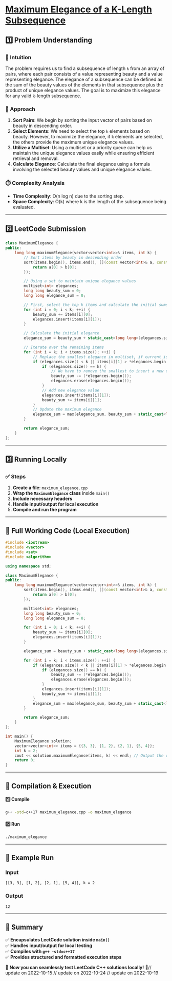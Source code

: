 # **[Maximum Elegance of a K-Length Subsequence](https://leetcode.com/problems/maximum-elegance-of-a-k-length-subsequence/description/)**  

## **1️⃣ Problem Understanding**  
### **📌 Intuition**  
The problem requires us to find a subsequence of length `k` from an array of pairs, where each pair consists of a value representing beauty and a value representing elegance. The elegance of a subsequence can be defined as the sum of the beauty values of the elements in that subsequence plus the product of unique elegance values. The goal is to maximize this elegance for any valid k-length subsequence.

### **🚀 Approach**  
1. **Sort Pairs**: We begin by sorting the input vector of pairs based on beauty in descending order.
2. **Select Elements**: We need to select the top `k` elements based on beauty. However, to maximize the elegance, if `k` elements are selected, the others provide the maximum unique elegance values.
3. **Utilize a Multiset**: Using a multiset or a priority queue can help us maintain the unique elegance values easily while ensuring efficient retrieval and removal.
4. **Calculate Elegance**: Calculate the final elegance using a formula involving the selected beauty values and unique elegance values. 

### **⏱️ Complexity Analysis**  
- **Time Complexity**: O(n log n) due to the sorting step.  
- **Space Complexity**: O(k) where k is the length of the subsequence being evaluated.

---  

## **2️⃣ LeetCode Submission**  
```cpp
class MaximumElegance {
public:
    long long maximumElegance(vector<vector<int>>& items, int k) {
        // Sort items by beauty in descending order
        sort(items.begin(), items.end(), [](const vector<int>& a, const vector<int>& b) {
            return a[0] > b[0];
        });

        // Using a set to maintain unique elegance values
        multiset<int> elegances;
        long long beauty_sum = 0;
        long long elegance_sum = 0;

        // First, select the top k items and calculate the initial sums
        for (int i = 0; i < k; ++i) {
            beauty_sum += items[i][0];
            elegances.insert(items[i][1]);
        }

        // Calculate the initial elegance
        elegance_sum = beauty_sum + static_cast<long long>(elegances.size() * elegances.size());

        // Iterate over the remaining items
        for (int i = k; i < items.size(); ++i) {
            // Replace the smallest elegance in multiset, if current is bigger
            if (elegances.size() < k || items[i][1] > *elegances.begin()) {
                if (elegances.size() == k) {
                    // We have to remove the smallest to insert a new one
                    beauty_sum -= (*elegances.begin());
                    elegances.erase(elegances.begin());
                }
                // Add new elegance value
                elegances.insert(items[i][1]);
                beauty_sum += items[i][1];
            }
            // Update the maximum elegance
            elegance_sum = max(elegance_sum, beauty_sum + static_cast<long long>(elegances.size() * elegances.size()));
        }

        return elegance_sum;
    }
};  
```  

---  

## **3️⃣ Running Locally**  
### **✅ Steps**  
1. **Create a file**: `maximum_elegance.cpp`  
2. **Wrap the `MaximumElegance` class** inside `main()`  
3. **Include necessary headers**  
4. **Handle input/output for local execution**  
5. **Compile and run the program**  

---  

## **📝 Full Working Code (Local Execution)**  
```cpp
#include <iostream>
#include <vector>
#include <set>
#include <algorithm>

using namespace std;

class MaximumElegance {
public:
    long long maximumElegance(vector<vector<int>>& items, int k) {
        sort(items.begin(), items.end(), [](const vector<int>& a, const vector<int>& b) {
            return a[0] > b[0];
        });

        multiset<int> elegances;
        long long beauty_sum = 0;
        long long elegance_sum = 0;

        for (int i = 0; i < k; ++i) {
            beauty_sum += items[i][0];
            elegances.insert(items[i][1]);
        }

        elegance_sum = beauty_sum + static_cast<long long>(elegances.size() * elegances.size());

        for (int i = k; i < items.size(); ++i) {
            if (elegances.size() < k || items[i][1] > *elegances.begin()) {
                if (elegances.size() == k) {
                    beauty_sum -= (*elegances.begin());
                    elegances.erase(elegances.begin());
                }
                elegances.insert(items[i][1]);
                beauty_sum += items[i][1];
            }
            elegance_sum = max(elegance_sum, beauty_sum + static_cast<long long>(elegances.size() * elegances.size()));
        }

        return elegance_sum;
    }
};

int main() {
    MaximumElegance solution;
    vector<vector<int>> items = {{3, 3}, {1, 2}, {2, 1}, {5, 4}};
    int k = 2;
    cout << solution.maximumElegance(items, k) << endl; // Output the result
    return 0;
}  
```  

---  

## **🔧 Compilation & Execution**  
#### **1️⃣ Compile**  
```bash
g++ -std=c++17 maximum_elegance.cpp -o maximum_elegance
```  

#### **2️⃣ Run**  
```bash
./maximum_elegance
```  

---  

## **🎯 Example Run**  
### **Input**  
```
[[3, 3], [1, 2], [2, 1], [5, 4]], k = 2
```  
### **Output**  
```
12
```  

---  

## **📌 Summary**  
✅ **Encapsulates LeetCode solution inside `main()`**  
✅ **Handles input/output for local testing**  
✅ **Compiles with `g++ -std=c++17`**  
✅ **Provides structured and formatted execution steps**  

🚀 **Now you can seamlessly test LeetCode C++ solutions locally!** 🚀// update on 2022-10-15
// update on 2022-10-24
// update on 2022-10-19
